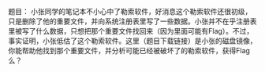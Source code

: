 题目：
小张同学的笔记本不小心中了勒索软件，好消息这个勒索软件还很初级，只是删除了他的重要文件，并向系统注册表里写了一些数据。小张并不在乎注册表里被写了什么数据，只想把那个重要文件找回来（因为里面可能有Flag）。不过，事实证明，小张低估了这个勒索软件。这里（题目下载链接）是小张的磁盘镜像，你能帮助他找到那个重要文件，并分析可能已经被破坏了的勒索软件，获得Flag么？